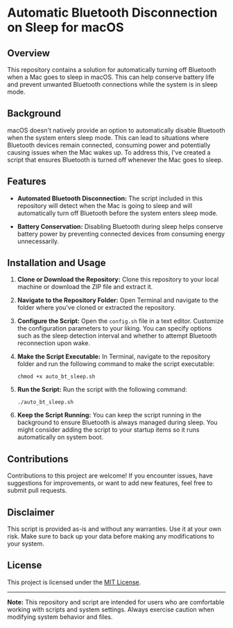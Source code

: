 # Automatic Bluetooth Disconnection on Sleep for macOS

## Overview

This repository contains a solution for automatically turning off Bluetooth when a Mac goes to sleep in macOS. This can help conserve battery life and prevent unwanted Bluetooth connections while the system is in sleep mode.

## Background

macOS doesn't natively provide an option to automatically disable Bluetooth when the system enters sleep mode. This can lead to situations where Bluetooth devices remain connected, consuming power and potentially causing issues when the Mac wakes up. To address this, I've created a script that ensures Bluetooth is turned off whenever the Mac goes to sleep.

## Features

- **Automated Bluetooth Disconnection:** The script included in this repository will detect when the Mac is going to sleep and will automatically turn off Bluetooth before the system enters sleep mode.

- **Battery Conservation:** Disabling Bluetooth during sleep helps conserve battery power by preventing connected devices from consuming energy unnecessarily.


## Installation and Usage

1. **Clone or Download the Repository:** Clone this repository to your local machine or download the ZIP file and extract it.

2. **Navigate to the Repository Folder:** Open Terminal and navigate to the folder where you've cloned or extracted the repository.

3. **Configure the Script:** Open the `config.sh` file in a text editor. Customize the configuration parameters to your liking. You can specify options such as the sleep detection interval and whether to attempt Bluetooth reconnection upon wake.

4. **Make the Script Executable:** In Terminal, navigate to the repository folder and run the following command to make the script executable:
   ```
   chmod +x auto_bt_sleep.sh
   ```

5. **Run the Script:** Run the script with the following command:
   ```
   ./auto_bt_sleep.sh
   ```

6. **Keep the Script Running:** You can keep the script running in the background to ensure Bluetooth is always managed during sleep. You might consider adding the script to your startup items so it runs automatically on system boot.

## Contributions

Contributions to this project are welcome! If you encounter issues, have suggestions for improvements, or want to add new features, feel free to submit pull requests.

## Disclaimer

This script is provided as-is and without any warranties. Use it at your own risk. Make sure to back up your data before making any modifications to your system.

## License

This project is licensed under the [MIT License](LICENSE).

---

**Note:** This repository and script are intended for users who are comfortable working with scripts and system settings. Always exercise caution when modifying system behavior and files.
